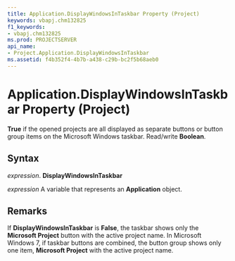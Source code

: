 ```yaml
---
title: Application.DisplayWindowsInTaskbar Property (Project)
keywords: vbapj.chm132825
f1_keywords:
- vbapj.chm132825
ms.prod: PROJECTSERVER
api_name:
- Project.Application.DisplayWindowsInTaskbar
ms.assetid: f4b352f4-4b7b-a438-c29b-bc2f5b68aeb0
---
```



# Application.DisplayWindowsInTaskbar Property (Project)

 **True** if the opened projects are all displayed as separate buttons or button group items on the Microsoft Windows taskbar. Read/write **Boolean**.


## Syntax

 _expression_. **DisplayWindowsInTaskbar**

 _expression_ A variable that represents an **Application** object.


## Remarks

If  **DisplayWindowsInTaskbar** is **False**, the taskbar shows only the **Microsoft Project** button with the active project name. In Microsoft Windows 7, if taskbar buttons are combined, the button group shows only one item, **Microsoft Project** with the active project name.


